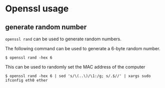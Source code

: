 # Openssl usage

## generate random number

`openssl rand` can be used to generate random numbers.

The following command can be used to generate a 6-byte random number.

```
$ openssl rand -hex 6
```

This can be used to randomly set the MAC address of the computer

```
$ openssl rand -hex 6 | sed 's/\(..\)/\1:/g; s/.$//' | xargs sudo ifconfig eth0 ether
```
